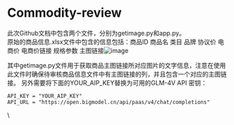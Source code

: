 # Commodity-review
此次Github文档中包含两个文件，分别为getimage.py和app.py。\
原始的商品信息.xlsx文件中包含的信息包括：商品ID	商品名	类目	品牌	协议价	电商价	电商价链接	规格参数	主图链接![image](https://github.com/user-attachments/assets/0f53cf75-ed82-42da-ac60-bd8db5033f29)

其中getimage.py文件用于获取商品主图链接所对应图片的文字信息，注意在使用此文件时确保待审核商品信息文件中有主图链接的列，并且包含一个对应的主图链接。
另外需要将下面的YOUR_AIP_KEY替换为可用的GLM-4V API 密钥：
```
API_KEY = "YOUR_AIP_KEY"
API_URL = "https://open.bigmodel.cn/api/paas/v4/chat/completions"
```
\
